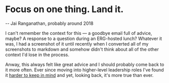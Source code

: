 # Focus on one thing. Land it.

-- Jai Ranganathan, probably around 2018

I can't remember the context for this — a goodbye email full of advice, maybe? A response to a question during an ERG-hosted lunch? Whatever it was, I had a screenshot of it until recently when I converted all of my screenshots to markdown and somehow didn't think about all of the other context I'd lose in the process.

Anway, this always felt like great advice and I should probably come back to it more often. Ever since moving into higher-level leadership roles I've found it [harder to keep in mind](../view_your_job_as_a_matrix/) and yet, looking back, it's more true than ever. 
